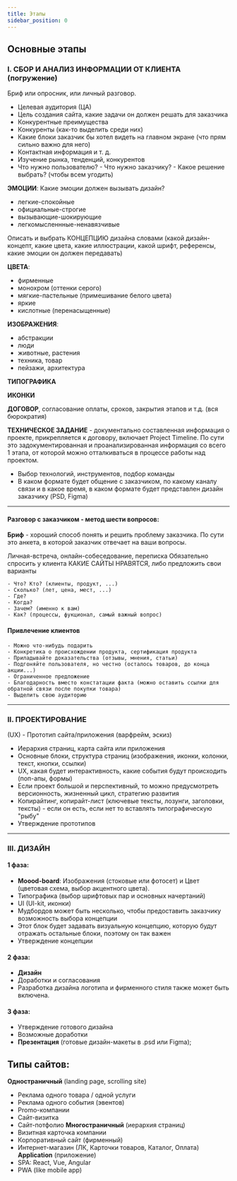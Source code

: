 ```yaml
---
title: Этапы
sidebar_position: 0
---
```


## Основные этапы

### I. СБОР И АНАЛИЗ ИНФОРМАЦИИ ОТ КЛИЕНТА (погружение)

Бриф или опросник, или личный разговор.

- Целевая аудитория (ЦА)
- Цель создания сайта, какие задачи он должен решать для заказчика
- Конкурентные преимущества
- Конкуренты (как-то выделить среди них)
- Какие блоки заказчик бы хотел видеть на главном экране (что прям сильно важно для него)
- Контактная информация и т. д.
- Изучение рынка, тенденций, конкурентов
- Что нужно пользователю? - Что нужно заказчику? - Какое решение выбрать? (чтобы всем угодить)

**ЭМОЦИИ**: Какие эмоции должен вызывать дизайн?
  - легкие-спокойные
  - официальные-строгие
  - вызывающие-шокирующие
  - легкомысленнные-ненавязчивые

Описать и выбрать КОНЦЕПЦИЮ дизайна словами (какой дизайн-концепт, какие цвета, какие иллюстрации, какой шрифт, референсы, какие эмоции он должен передавать)

**ЦВЕТА**:
  - фирменные
  - монохром (оттенки серого)
  - мягкие-пастельные (примешивание белого цвета)
  - яркие
  - кислотные (перенасыщенные)

**ИЗОБРАЖЕНИЯ**:
  - абстракции
  - люди
  - животные, растения
  - техника, товар
  - пейзажи, архитектура


**ТИПОГРАФИКА**


**ИКОНКИ**


**ДОГОВОР**, согласование оплаты, сроков, закрытия этапов и т.д. (вся бюрократия)


**ТЕХНИЧЕСКОЕ ЗАДАНИЕ** - документально составленная информация о проекте, прикрепляется к договору, включает Project Timeline. По сути это задокументированная и проанализированная информация со всего 1 этапа, от которой можно отталкиваться в процессе работы над проектом.
- Выбор технологий, инструментов, подбор команды
- В каком формате будет общение с заказчиком, по какому каналу связи и в какое время, в каком формате будет представлен дизайн заказчику (PSD, Figma)

***

#### Разговор с заказчиком - метод шести вопросов:

**Бриф** - хороший способ понять и решить проблему заказчика. По сути это анкета, в которой заказчик отвечает на ваши вопросы.

Личная-встреча, онлайн-собеседование, переписка
Обязательно спросить у клиента КАКИЕ САЙТЫ НРАВЯТСЯ, либо предложить свои варианты

```
- Что? Кто? (клиенты, продукт, ...)
- Сколько? (лет, цена, мест, ...)
- Где?
- Когда?
- Зачем? (именно к вам)
- Как? (процессы, фукционал, самый важный вопрос)
```

#### Привлечение клиентов

```
- Можно что-нибудь подарить
- Конкретика о происхождении продукта, сертификация продукта
- Приладывайте доказательства (отзывы, мнения, статьи)
- Подгоняйте пользователя, но честно (осталось товаров, до конца акции...)
- Ограниченное предложение
- Благодарность вместо констатации факта (можно оставить ссылки для обратной связи после покупки товара)
- Выделить свою аудиторию
```

*** 

### II. ПРОЕКТИРОВАНИЕ

(UX) - Прототип сайта/приложения (варфрейм, эскиз)

- Иерархия страниц, карта сайта или приложения
- Основные блоки, структура страниц (изображения, иконки, колонки, текст,   кнопки, ссылки)
- UX, какая будет интерактивность, какие события будут происходить (поп-апы, формы)
- Если проект большой и перспективный, то можно предусмотреть версионность, жизненный цикл, стратегию развития
- Копирайтинг, копирайт-лист (ключевые тексты, лозунги, заголовки, тексты) - если он есть, если нет то вставлять типографическую "рыбу"
- Утверждение прототипов

*** 

### III. ДИЗАЙН

#### 1 фаза:

- **Moood-board**: Изображения (стоковые или фотосет) и Цвет (цветовая схема, выбор акцентного цвета).
- Типографика (выбор шрифтовых пар и основных начертаний)
- UI (UI-kit, иконки)
- Мудбордов может быть несколько, чтобы предоставить заказчику возможность выбора концепции
- Этот блок будет задавать визуальную концепцию, которую будут отражать остальные блоки, поэтому он так важен
- Утверждение концепции

#### 2 фаза:

- **Дизайн**
- Доработки и согласования
- Разработка дизайна логотипа и фирменного стиля также может быть включена.

#### 3 фаза:

- Утверждение готового дизайна
- Возможные доработки
- **Презентация** (готовые дизайн-макеты в .psd или Figma);


## Типы сайтов:

**Одностраничный** (landing page, scrolling site)
  - Реклама одного товара / одной услуги
  - Реклама одного события (эвентов)
  - Promo-компании
  - Сайт-визитка
  - Сайт-потфолио
**Многостраничный** (иерархия страниц)
  - Визитная карточка компании
  - Корпоративный сайт (фирменный)
  - Интернет-магазин (ЛК, Карточки товаров, Каталог, Оплата)
**Application** (приложение)
  - SPA: React, Vue, Angular
  - PWA (like mobile app)
